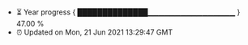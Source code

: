 - ⏳ Year progress { ██████████████▁▁▁▁▁▁▁▁▁▁▁▁▁▁▁▁ } 47.00 %
- ⏰ Updated on Mon, 21 Jun 2021 13:29:47 GMT

